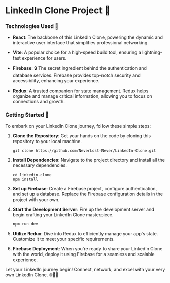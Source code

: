 # LinkedIn Clone Project 👔

### Technologies Used 🚀

- **React**: The backbone of this LinkedIn Clone, powering the dynamic and interactive user interface that simplifies professional networking.

- **Vite**: A popular choice for a high-speed build tool, ensuring a lightning-fast experience for users.

- **Firebase**: 🔒 The secret ingredient behind the authentication and database services. Firebase provides top-notch security and accessibility, enhancing your experience.

- **Redux**: A trusted companion for state management. Redux helps organize and manage critical information, allowing you to focus on connections and growth.

### Getting Started 🚀

To embark on your LinkedIn Clone journey, follow these simple steps:

1. **Clone the Repository**: Get your hands on the code by cloning this repository to your local machine.

   ```shell
   git clone https://github.com/NeverLost-Never/LinkedIn-Clone.git
   ```

2. **Install Dependencies**: Navigate to the project directory and install all the necessary dependencies.

   ```shell
   cd linkedin-clone
   npm install
   ```

3. **Set up Firebase**: Create a Firebase project, configure authentication, and set up a database. Replace the Firebase configuration details in the project with your own.

4. **Start the Development Server**: Fire up the development server and begin crafting your LinkedIn Clone masterpiece.

   ```shell
   npm run dev
   ```

5. **Utilize Redux**: Dive into Redux to efficiently manage your app's state. Customize it to meet your specific requirements.

6. **Firebase Deployment**: When you're ready to share your LinkedIn Clone with the world, deploy it using Firebase for a seamless and scalable experience.

Let your LinkedIn journey begin! Connect, network, and excel with your very own LinkedIn Clone. 🌐💼🚀
